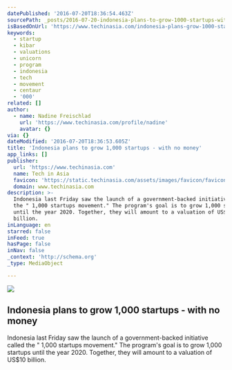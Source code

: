 ```yaml
---
datePublished: '2016-07-20T18:36:54.463Z'
sourcePath: _posts/2016-07-20-indonesia-plans-to-grow-1000-startups-with-no-money.md
isBasedOnUrl: 'https://www.techinasia.com/indonesia-plans-grow-1000-startups-money'
keywords:
  - startup
  - kibar
  - valuations
  - unicorn
  - program
  - indonesia
  - tech
  - movement
  - centaur
  - '000'
related: []
author:
  - name: Nadine Freischlad
    url: 'https://www.techinasia.com/profile/nadine'
    avatar: {}
via: {}
dateModified: '2016-07-20T18:36:53.605Z'
title: 'Indonesia plans to grow 1,000 startups - with no money'
app_links: []
publisher:
  url: 'https://www.techinasia.com'
  name: Tech in Asia
  favicon: 'https://static.techinasia.com/assets/images/favicon/favicon.ico'
  domain: www.techinasia.com
description: >-
  Indonesia last Friday saw the launch of a government-backed initiative called
  the " 1,000 startups movement." The program's goal is to grow 1,000 startups
  until the year 2020. Together, they will amount to a valuation of US$10
  billion.
inLanguage: en
starred: false
inFeed: true
hasPage: false
inNav: false
_context: 'http://schema.org'
_type: MediaObject

---
```

<article style=""><img src="https://imgflo.herokuapp.com/graph/vahj1ThiexotieMo/694c53f4a10120a20edf5cf40a4d4d1c/noop.jpg?input=https%3A%2F%2Fcdn.techinasia.com%2Fwp-content%2Fuploads%2F2016%2F05%2Findonesia-640998_960_720-copy.jpg" /><h1>Indonesia plans to grow 1,000 startups - with no money</h1><p>Indonesia last Friday saw the launch of a government-backed initiative called the " 1,000 startups movement." The program's goal is to grow 1,000 startups until the year 2020. Together, they will amount to a valuation of US$10 billion.</p></article>
